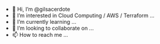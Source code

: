 - 👋 Hi, I’m @gilsacerdote
- 👀 I’m interested in Cloud Computing / AWS / Terraform ...
- 🌱 I’m currently learning ...
- 💞️ I’m looking to collaborate on ...
- 📫 How to reach me ...

<!---
gilsacerdote/gilsacerdote is a ✨ special ✨ repository because its `README.md` (this file) appears on your GitHub profile.
You can click the Preview link to take a look at your changes.
--->
